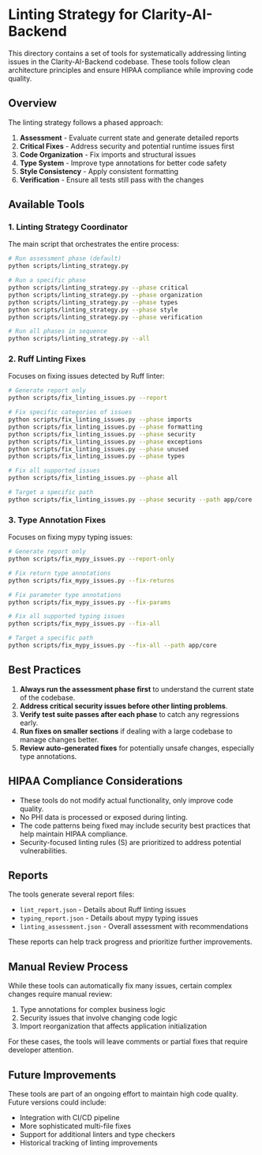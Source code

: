# Linting Strategy for Clarity-AI-Backend

This directory contains a set of tools for systematically addressing linting issues in the Clarity-AI-Backend codebase. These tools follow clean architecture principles and ensure HIPAA compliance while improving code quality.

## Overview

The linting strategy follows a phased approach:

1. **Assessment** - Evaluate current state and generate detailed reports
2. **Critical Fixes** - Address security and potential runtime issues first
3. **Code Organization** - Fix imports and structural issues
4. **Type System** - Improve type annotations for better code safety
5. **Style Consistency** - Apply consistent formatting
6. **Verification** - Ensure all tests still pass with the changes

## Available Tools

### 1. Linting Strategy Coordinator

The main script that orchestrates the entire process:

```bash
# Run assessment phase (default)
python scripts/linting_strategy.py

# Run a specific phase
python scripts/linting_strategy.py --phase critical
python scripts/linting_strategy.py --phase organization
python scripts/linting_strategy.py --phase types
python scripts/linting_strategy.py --phase style
python scripts/linting_strategy.py --phase verification

# Run all phases in sequence
python scripts/linting_strategy.py --all
```

### 2. Ruff Linting Fixes

Focuses on fixing issues detected by Ruff linter:

```bash
# Generate report only
python scripts/fix_linting_issues.py --report

# Fix specific categories of issues
python scripts/fix_linting_issues.py --phase imports
python scripts/fix_linting_issues.py --phase formatting
python scripts/fix_linting_issues.py --phase security
python scripts/fix_linting_issues.py --phase exceptions
python scripts/fix_linting_issues.py --phase unused
python scripts/fix_linting_issues.py --phase types

# Fix all supported issues
python scripts/fix_linting_issues.py --phase all

# Target a specific path
python scripts/fix_linting_issues.py --phase security --path app/core
```

### 3. Type Annotation Fixes

Focuses on fixing mypy typing issues:

```bash
# Generate report only
python scripts/fix_mypy_issues.py --report-only

# Fix return type annotations
python scripts/fix_mypy_issues.py --fix-returns

# Fix parameter type annotations
python scripts/fix_mypy_issues.py --fix-params

# Fix all supported typing issues
python scripts/fix_mypy_issues.py --fix-all

# Target a specific path
python scripts/fix_mypy_issues.py --fix-all --path app/core
```

## Best Practices

1. **Always run the assessment phase first** to understand the current state of the codebase.
2. **Address critical security issues before other linting problems**.
3. **Verify test suite passes after each phase** to catch any regressions early.
4. **Run fixes on smaller sections** if dealing with a large codebase to manage changes better.
5. **Review auto-generated fixes** for potentially unsafe changes, especially type annotations.

## HIPAA Compliance Considerations

- These tools do not modify actual functionality, only improve code quality.
- No PHI data is processed or exposed during linting.
- The code patterns being fixed may include security best practices that help maintain HIPAA compliance.
- Security-focused linting rules (S) are prioritized to address potential vulnerabilities.

## Reports

The tools generate several report files:

- `lint_report.json` - Details about Ruff linting issues
- `typing_report.json` - Details about mypy typing issues
- `linting_assessment.json` - Overall assessment with recommendations

These reports can help track progress and prioritize further improvements.

## Manual Review Process

While these tools can automatically fix many issues, certain complex changes require manual review:

1. Type annotations for complex business logic
2. Security issues that involve changing code logic
3. Import reorganization that affects application initialization

For these cases, the tools will leave comments or partial fixes that require developer attention.

## Future Improvements

These tools are part of an ongoing effort to maintain high code quality. Future versions could include:

- Integration with CI/CD pipeline
- More sophisticated multi-file fixes
- Support for additional linters and type checkers
- Historical tracking of linting improvements 